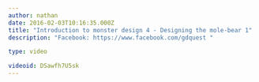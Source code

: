 ```yaml
---
author: nathan
date: 2016-02-03T10:16:35.000Z
title: "Introduction to monster design 4 - Designing the mole-bear 1"
description: "Facebook: https://www.facebook.com/gdquest "

type: video

videoid: DSawfh7U5sk
---
```


